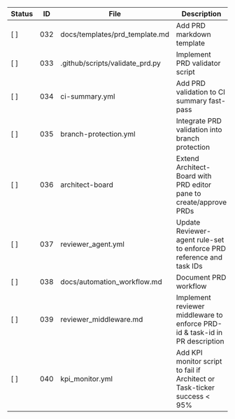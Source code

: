 <!-- ARCHITECT PROMPT: You are an AI architect.  
Generate a task breakdown from the planning bullets below.  
Return a markdown table with columns: | Status | ID | File | Description |.  
Use [ ] for unchecked tasks and [x] for completed ones. -->

| Status | ID  | File                              | Description                                                                                               |
|--------|-----|-----------------------------------|-----------------------------------------------------------------------------------------------------------|
| [ ]    | 032 | docs/templates/prd_template.md    | Add PRD markdown template                                                                                 |
| [ ]    | 033 | .github/scripts/validate_prd.py   | Implement PRD validator script                                                                            |
| [ ]    | 034 | ci-summary.yml                    | Add PRD validation to CI summary fast-pass                                                                |
| [ ]    | 035 | branch-protection.yml             | Integrate PRD validation into branch protection                                                           |
| [ ]    | 036 | architect-board                   | Extend Architect-Board with PRD editor pane to create/approve PRDs                                        |
| [ ]    | 037 | reviewer_agent.yml                | Update Reviewer-agent rule-set to enforce PRD reference and task IDs                                      |
| [ ]    | 038 | docs/automation_workflow.md       | Document PRD workflow                                                                                     |
| [ ]    | 039 | reviewer_middleware.md            | Implement reviewer middleware to enforce PRD-id & task-id in PR description                               |
| [ ]    | 040 | kpi_monitor.yml                   | Add KPI monitor script to fail if Architect or Task-ticker success < 95%                                  |